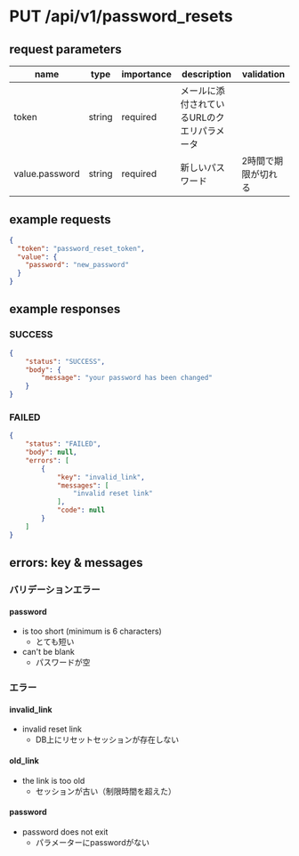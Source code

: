 # PUT /api/v1/password_resets
## request parameters
| name | type | importance | description | validation | 
| ---- | ---- | ---------- | ----------- | ---------- | 
| token | string | required | メールに添付されているURLのクエリパラメータ |            | 
| value.password | string | required | 新しいパスワード | 2時間で期限が切れる | 
## example requests
```json
{
  "token": "password_reset_token",
  "value": {
    "password": "new_password"
  }
}
```
## example responses
### SUCCESS
```json
{
    "status": "SUCCESS",
    "body": {
        "message": "your password has been changed"
    }
}
```
### FAILED
```json
{
    "status": "FAILED",
    "body": null,
    "errors": [
        {
            "key": "invalid_link",
            "messages": [
                "invalid reset link"
            ],
            "code": null
        }
    ]
}
```
## errors: key & messages
### バリデーションエラー
#### password
- is too short (minimum is 6 characters)
  - とても短い
- can't be blank
  - パスワードが空
### エラー
#### invalid_link
- invalid reset link
  - DB上にリセットセッションが存在しない
#### old_link
- the link is too old
  - セッションが古い（制限時間を超えた）
#### password
- password does not exit
  - パラメーターにpasswordがない
